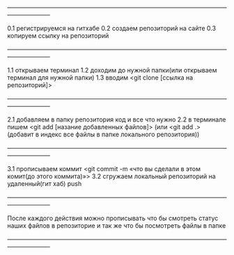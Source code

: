 ———————————————————————————————————————————

0.1 регистрируемся на гитхабе
0.2 создаем репозиторий на сайте
0.3 копируем ссылку на репозиторий 

———————————————————————————————————————————

1.1 открываем терминал 
1.2 доходим до нужной папки(или открываем терминал для нужной папки) <cd>
1.3 вводим <git clone [ссылка на репозиторий]>

———————————————————————————————————————————

2.1 добавляем в папку репозитория код и все что нужно
2.2 в терминале пишем <git add [назание добавленных файлов]> (или <git add .>(добавит в индекс все файлы в папке локального репозитория))

———————————————————————————————————————————

3.1 прописываем коммит <git commit -m «что вы сделали в этом комит(до этого коммита)»>
3.2 сгружаем локальный репозиторий на удаленный(гит хаб) push 

———————————————————————————————————————————

После каждого действия можно прописывать <git status > что бы смотреть статус наших файлов в репозиторие и так же <ls> что бы посмотреть файлы в папке 

———————————————————————————————————————————

